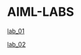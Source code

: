 # AIML-LABS

[lab_01](https://github.com/Duvvala-Hemanth/AIML-LABS/blob/main/lab01.ipynb)

[lab_02](https://github.com/Duvvala-Hemanth/AIML-LABS/blob/main/lab02.ipynb)
